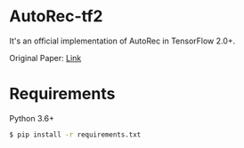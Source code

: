 # AutoRec-tf2
It's an official implementation of AutoRec in TensorFlow 2.0+.

Original Paper: [Link](http://users.cecs.anu.edu.au/~u5098633/papers/www15.pdf)

# Requirements
Python 3.6+
```sh
$ pip install -r requirements.txt
```